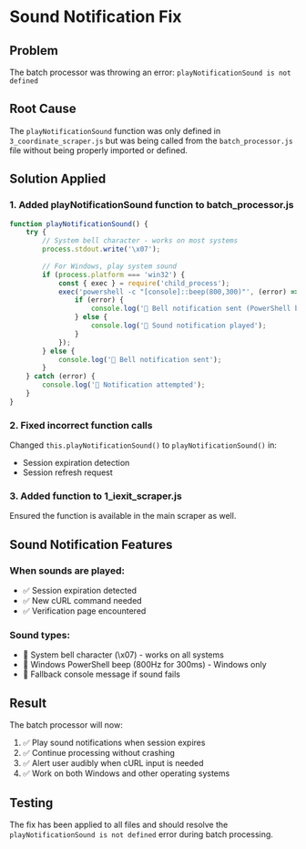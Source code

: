 # Sound Notification Fix

## Problem
The batch processor was throwing an error: `playNotificationSound is not defined`

## Root Cause
The `playNotificationSound` function was only defined in `3_coordinate_scraper.js` but was being called from the `batch_processor.js` file without being properly imported or defined.

## Solution Applied

### 1. Added playNotificationSound function to batch_processor.js
```javascript
function playNotificationSound() {
    try {
        // System bell character - works on most systems
        process.stdout.write('\x07');
        
        // For Windows, play system sound
        if (process.platform === 'win32') {
            const { exec } = require('child_process');
            exec('powershell -c "[console]::beep(800,300)"', (error) => {
                if (error) {
                    console.log('🔔 Bell notification sent (PowerShell beep failed)');
                } else {
                    console.log('🔔 Sound notification played');
                }
            });
        } else {
            console.log('🔔 Bell notification sent');
        }
    } catch (error) {
        console.log('🔔 Notification attempted');
    }
}
```

### 2. Fixed incorrect function calls
Changed `this.playNotificationSound()` to `playNotificationSound()` in:
- Session expiration detection
- Session refresh request

### 3. Added function to 1_iexit_scraper.js
Ensured the function is available in the main scraper as well.

## Sound Notification Features

### When sounds are played:
- ✅ Session expiration detected
- ✅ New cURL command needed
- ✅ Verification page encountered

### Sound types:
- 🔔 System bell character (\x07) - works on all systems
- 🔔 Windows PowerShell beep (800Hz for 300ms) - Windows only
- 🔔 Fallback console message if sound fails

## Result
The batch processor will now:
1. ✅ Play sound notifications when session expires
2. ✅ Continue processing without crashing
3. ✅ Alert user audibly when cURL input is needed
4. ✅ Work on both Windows and other operating systems

## Testing
The fix has been applied to all files and should resolve the `playNotificationSound is not defined` error during batch processing.
